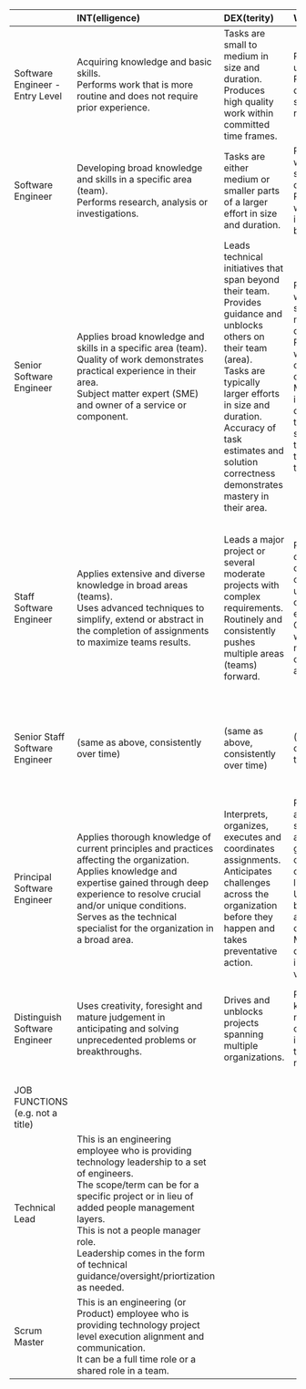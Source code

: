 || INT(elligence)| DEX(terity)| WIS(dom)| CHA(risma)| Experience |
|:---| :--- |:--- | :---|:---|:---|
| Software Engineer - Entry Level  | Acquiring knowledge and basic skills. <br>Performs work that is more routine and does not require prior experience.                                                                                                                                                                                                          | Tasks are small to medium in size and duration.<br>Produces high quality work within committed time frames.                                                                                                                                                                    | Performs tasks under supervision.<br>Receives direction, solutions and reviews of work.                                                                                                                                                   | Effectively and positively communicates (oral & written) with peers.<br>Documents work appropriately.                                                                                                             | Less than 3 years experience.                                                          |
| Software Engineer                | Developing broad knowledge and skills in a specific area (team).<br>Performs research, analysis or investigations.                                                                                                                                                                                                          | Tasks are either medium or smaller parts of a larger effort in size and duration.                                                                                                                                                                                              | Performs tasks with some supervision or direction.<br>Plans/designs work independently, to be reviewed.                                                                                                                                   | Participates in code reviews to assure quality.<br>Contributes to engineering best practices within team.                                                                                                         | Roughly 3+ years experience. Additive to ‘Software Engineer - Entry Level’ experience. |
| Senior Software Engineer         | Applies broad knowledge and skills in a specific area (team).<br>Quality of work demonstrates practical experience in their area.<br>Subject matter expert (SME) and owner of a service or component.                                                                                                                       | Leads technical initiatives that span beyond their team.<br>Provides guidance and unblocks others on their team (area).<br>Tasks are typically larger efforts in size and duration.<br>Accuracy of task estimates and solution correctness demonstrates mastery in their area. | Performs tasks with little supervision and at most general directions.<br>Plans/designs work of high quality with discrete tasks.<br>Makes good informed decisions around; technical solutions, technical debt, time to market tradeoffs. | Provides technical leadership to other engineers and sought for advice.<br>Represents team in project meetings and in communicating with non-technical stakeholders about specific engineering assignments.       | Roughly 5+ years experience. Additive to ‘Software Engineer’ experience.               |
| Staff Software Engineer          | Applies extensive and diverse knowledge in broad areas (teams).<br>Uses advanced techniques to simplify, extend or abstract in the completion of assignments to maximize teams results.                                                                                                                                     | Leads a major project or several moderate projects with complex requirements.<br>Routinely and consistently pushes multiple areas (teams) forward.                                                                                                                             | Receives direction/guidance only in the form of objectives, unless unforeseen conditions emerge.<br>Oversees the work of others needed to complete assignment.                                                                            | Assists upper level management and technical staff as a technical specialist/advisor.<br>Represents the organization across and outside the company.<br>Possesses advanced written and oral communication skills. | Roughly 7+ years experience. Additive to ‘Sr Software Engineer’ experience.            |
| Senior Staff Software Engineer   | (same as above, consistently over time)                                                                                                                                                                                                                                                                                     | (same as above, consistently over time)                                                                                                                                                                                                                                        | (same as above, consistently over time)                                                                                                                                                                                                   | (same as above, consistently over time)                                                                                                                                                                           | Roughly 9+ years experience. Additive to ‘Sr Software Engineer’ experience.            |
| Principal Software Engineer      | Applies thorough knowledge of current principles and practices affecting the organization.<br>Applies knowledge and expertise gained through deep experience to resolve crucial and/or unique conditions.<br>Serves as the technical specialist for the organization in a broad area.                                       | Interprets, organizes, executes and coordinates assignments.<br>Anticipates challenges across the organization before they happen and takes preventative action.                                                                                                               | Receives administrative supervision, assignments are given in the form of general objectives with limits.<br>Understands business need and impact of choices.<br>Makes multi-year decisions to inform technical vision.                   | Routinely interacts with executives, stakeholders, vendors and others.                                                                                                                                            | Roughly 11+ years experience. Additive to ‘Staff Software Engineer’ experience.        |
| Distinguish Software Engineer    | Uses creativity, foresight and mature judgement in anticipating and solving unprecedented problems or breakthroughs.                                                                                                                                                                                                        | Drives and unblocks projects spanning multiple organizations.                                                                                                                                                                                                                  | Recommends all key elements needed to carry out critical initiatives (e.g. technology, resources, funds).                                                                                                                                 | Possess advanced skills in persuasion and negotiation on critical issues.                                                                                                                                         | Roughly 19+ years experience, Additive to ‘Principal Software Engineer’ experience.    |
|                                  |                                                                                                                                                                                                                                                                                                                             |                                                                                                                                                                                                                                                                                |                                                                                                                                                                                                                                           |                                                                                                                                                                                                                   |                                                                                        |
|                                  |                                                                                                                                                                                                                                                                                                                             |                                                                                                                                                                                                                                                                                |                                                                                                                                                                                                                                           |                                                                                                                                                                                                                   |                                                                                        |
| JOB FUNCTIONS (e.g. not a title) |                                                                                                                                                                                                                                                                                                                             |                                                                                                                                                                                                                                                                                |                                                                                                                                                                                                                                           |                                                                                                                                                                                                                   |                                                                                        |
| Technical Lead                   | This is an engineering employee who is providing technology leadership to a set of engineers.<br>The scope/term can be for a specific project or in lieu of added people management layers.<br>This is not a people manager role. <br>Leadership comes in the form of technical guidance/oversight/priortization as needed. |                                                                                                                                                                                                                                                                                |                                                                                                                                                                                                                                           |                                                                                                                                                                                                                   |                                                                                        |
| Scrum Master                     | This is an engineering (or Product) employee who is providing technology project level execution alignment and communication.<br>It can be a full time role or a shared role in a team.                                                                                                                                     |                                                                                                                                                                                                                                                                                |                                                                                                                                                                                                                                           |                                                                                                                                                                                                                   |                                                                                        |
